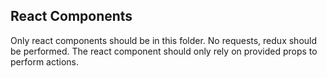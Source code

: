 ## React Components

Only react components should be in this folder. No requests, redux should be performed. 
The react component should only rely on provided props to perform actions.